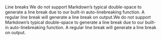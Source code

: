 Line breaks	We do not support Markdown’s typical double-space to generate a line break due to our built-in auto-linebreaking function. A regular line break will generate a line break on output.We do not support Markdown’s typical double-space to generate a line break due to our built-in auto-linebreaking function. A regular line break will generate a line break on output.

